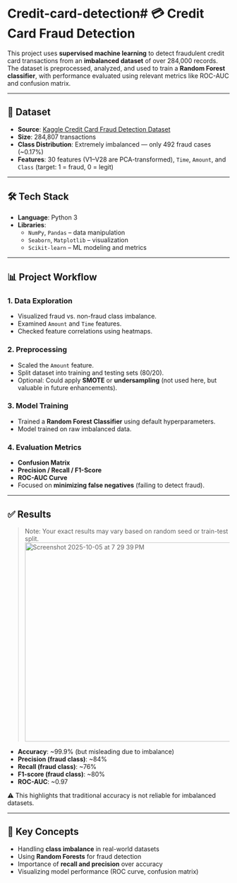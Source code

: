 # Credit-card-detection# 💳 Credit Card Fraud Detection

This project uses **supervised machine learning** to detect fraudulent credit card transactions from an **imbalanced dataset** of over 284,000 records. The dataset is preprocessed, analyzed, and used to train a **Random Forest classifier**, with performance evaluated using relevant metrics like ROC-AUC and confusion matrix.

---

## 📂 Dataset

- **Source**: [Kaggle Credit Card Fraud Detection Dataset](https://www.kaggle.com/mlg-ulb/creditcardfraud)
- **Size**: 284,807 transactions
- **Class Distribution**: Extremely imbalanced — only 492 fraud cases (~0.17%)
- **Features**: 30 features (V1–V28 are PCA-transformed), `Time`, `Amount`, and `Class` (target: 1 = fraud, 0 = legit)

---

## 🛠️ Tech Stack

- **Language**: Python 3
- **Libraries**:
  - `NumPy`, `Pandas` – data manipulation
  - `Seaborn`, `Matplotlib` – visualization
  - `Scikit-learn` – ML modeling and metrics

---

## 📊 Project Workflow

### 1. Data Exploration
- Visualized fraud vs. non-fraud class imbalance.
- Examined `Amount` and `Time` features.
- Checked feature correlations using heatmaps.

### 2. Preprocessing
- Scaled the `Amount` feature.
- Split dataset into training and testing sets (80/20).
- Optional: Could apply **SMOTE** or **undersampling** (not used here, but valuable in future enhancements).

### 3. Model Training
- Trained a **Random Forest Classifier** using default hyperparameters.
- Model trained on raw imbalanced data.

### 4. Evaluation Metrics
- **Confusion Matrix**
- **Precision / Recall / F1-Score**
- **ROC-AUC Curve**
- Focused on **minimizing false negatives** (failing to detect fraud).

---

## ✅ Results

> Note: Your exact results may vary based on random seed or train-test split.
> <img width="861" height="450" alt="Screenshot 2025-10-05 at 7 29 39 PM" src="https://github.com/user-attachments/assets/0be3a906-c7b0-4efe-a99c-c22b04124439" />


- **Accuracy**: ~99.9% (but misleading due to imbalance)
- **Precision (fraud class)**: ~84%
- **Recall (fraud class)**: ~76%
- **F1-score (fraud class)**: ~80%
- **ROC-AUC**: ~0.97

⚠️ This highlights that traditional accuracy is not reliable for imbalanced datasets.

---

## 📌 Key Concepts

- Handling **class imbalance** in real-world datasets
- Using **Random Forests** for fraud detection
- Importance of **recall and precision** over accuracy
- Visualizing model performance (ROC curve, confusion matrix)

